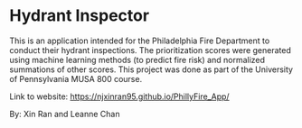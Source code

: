 # Hydrant Inspector

This is an application intended for the Philadelphia Fire Department to conduct their hydrant inspections. The prioritization scores were generated using machine learning methods (to predict fire risk) and normalized summations of other scores. This project was done as part of the University of Pennsylvania MUSA 800 course. 

Link to website: https://njxinran95.github.io/PhillyFire_App/

By: Xin Ran and Leanne Chan 
